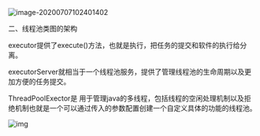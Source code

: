 <img src="C:\Users\liudong\Documents\mdDocument\Java\并发编程\线程池.assets\image-20200707102401402.png" alt="image-20200707102401402"  />

二、线程池类图的架构

executor提供了execute()方法，也就是执行，把任务的提交和软件的执行给分离。

executorServer就相当于一个线程池服务，提供了管理线程池的生命周期以及更加方便的任务提交。

ThreadPoolExector是 用于管理java的多线程，包括线程的空闲处理机制以及拒绝机制也就是一个可以通过传入的参数配置创建一个自定义具体的功能的线程池。

![img](C:\Users\liudong\Documents\mdDocument\Java\并发编程\线程池.assets\1841232-20191023220841064-21505375.png)